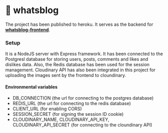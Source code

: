 # :rocket: whatsblog

The project has been published to heroku. It serves as the backend for [**whatsblog-frontend**](https://github.com/david-ting/whatsblog-frontend).

### Setup
It is a NodeJS server with Express framework. It has been connected to the Postgresl database for storing users, posts, comments and likes and dislikes data. Also, the Redis database has been used for the session management. 
Cloudinary API has also been integrated in this project for uploading the images sent by the frontend to cloundinary. 

#### Environmental variables
* DB_CONNECTION (the url for connecting to the postgres database)
* REDIS_URL (the url for connecting to the redis database)
* CLIENT_URL (for enabling CORS) 
* SESSION_SECRET (for signing the session ID cookie)
* CLOUDINARY_NAME, CLOUDINARY_API_KEY, CLOUDINARY_API_SECRET (for connecting to the cloundinary API)
